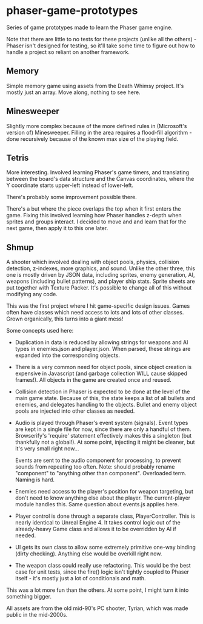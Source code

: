 # phaser-game-prototypes

Series of game prototypes made to learn the Phaser game engine.

Note that there are little to no tests for these projects (unlike all the others) - Phaser isn't
designed for testing, so it'll take some time to figure out how to handle a project so reliant on another
framework.

## Memory
Simple memory game using assets from the Death Whimsy project. It's mostly just an array.
 Move along, nothing to see here.
 
## Minesweeper
Slightly more complex because of the more defined rules in (Microsoft's version of) Minesweeper.
Filling in the area requires a flood-fill algorithm - done recursively because of the known max size of the playing field.

## Tetris
More interesting. Involved learning Phaser's game timers, and translating between the board's data structure and
the Canvas coordinates, where the Y coordinate starts upper-left instead of lower-left.

There's probably some improvement possible there.

There's a but where the piece overlaps the top when it first enters the game.
Fixing this involved learning how Phaser handles z-depth when sprites and groups interact.
I decided to move and and learn that for the next game, then apply it to this one later.

## Shmup
A shooter which involved dealing with object pools, physics, collision detection, z-indexes,
more graphics, and sound. Unlike the other three, this one is mostly driven by JSON data, including
sprites, enemy generation, AI, weapons (including bullet patterns), and player ship stats. Sprite sheets are put
together with Texture Packer. It's possible to change all of this without modifying any code.

This was the first project where I hit game-specific design issues. Games often have classes
which need access to lots and lots of other classes. Grown organically, this turns into a giant mess!

Some concepts used here:

- Duplication in data is reduced by allowing strings for weapons and AI types in enemies.json and player.json.
  When parsed, these strings are expanded into the corresponding objects.
- There is a very common need for object pools, since object creation is expensive in Javascript (and garbage collection
  WILL cause skipped frames!). All objects in the game are created once and reused.
- Collision detection in Phaser is expected to be done at the level of the main game state. Because of this, the
  state keeps a list of all bullets and enemies, and delegates handling to the objects. Bullet and enemy object pools
  are injected into other classes as needed.
- Audio is played through Phaser's event system (signals). Event types are kept in a single file for now,
  since there are only a handful of them. Browserify's 'require' statement effectively makes this a singleton (but
  thankfully not a global!). At some point, injecting it might be cleaner, but it's very small right now...
  
  Events are sent to the audio component for processing, to prevent sounds from repeating too often.
  Note: should probably rename "component" to "anything other than component". Overloaded term. Naming is hard.
- Enemies need access to the player's position for weapon targeting, but don't need to know anything else about the
  player. The current-player module handles this. Same question about events.js applies here.
- Player control is done through a separate class, PlayerController. This is nearly identical to Unreal Engine 4. It
  takes control logic out of the already-heavy Game class and allows it to be overridden by AI if needed.
- UI gets its own class to allow some extremely primitive one-way binding (dirty checking). Anything
  else would be overkill right now.
- The weapon class could really use refactoring. This would be the best case for unit tests, since the
  fire() logic isn't tightly coupled to Phaser itself - it's mostly just a lot of conditionals and math.

This was a lot more fun than the others. At some point, I might turn it into something bigger.

All assets are from the old mid-90's PC shooter, Tyrian, which was made public in the mid-2000s.